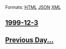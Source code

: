 
Formats: [HTML](1999/12/3/index.html)  [JSON](1999/12/3/index.json)  [XML](1999/12/3/index.xml)  

## [1999-12-3](/news/1999/12/3/index.md)

## [Previous Day...](/news/1999/12/2/index.md)

